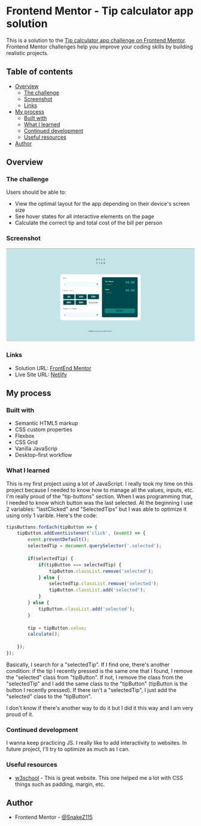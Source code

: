 # Frontend Mentor - Tip calculator app solution

This is a solution to the [Tip calculator app challenge on Frontend Mentor](https://www.frontendmentor.io/challenges/tip-calculator-app-ugJNGbJUX). Frontend Mentor challenges help you improve your coding skills by building realistic projects.

## Table of contents

- [Overview](#overview)
  - [The challenge](#the-challenge)
  - [Screenshot](#screenshot)
  - [Links](#links)
- [My process](#my-process)
  - [Built with](#built-with)
  - [What I learned](#what-i-learned)
  - [Continued development](#continued-development)
  - [Useful resources](#useful-resources)
- [Author](#author)

## Overview

### The challenge

Users should be able to:

- View the optimal layout for the app depending on their device's screen size
- See hover states for all interactive elements on the page
- Calculate the correct tip and total cost of the bill per person

### Screenshot

![](./screenshot.png)

### Links

- Solution URL: [FrontEnd Mentor](https://www.frontendmentor.io/solutions/tip-calculator-app-dRm3lJZSFf)
- Live Site URL: [Netlify](https://snazzy-hamster-c62238.netlify.app)

## My process

### Built with

- Semantic HTML5 markup
- CSS custom properties
- Flexbox
- CSS Grid
- Vanilla JavaScrip
- Desktop-first workflow

### What I learned

This is my first project using a lot of JavaScript. I really took my time on this project because I needed to know how to manage all the values, inputs, etc.
I'm really proud of the "tip-buttons" section. When I was programming that, I needed to know which button was the last selected. At the beginning I use 2 variables:
"lastClicked" and "SelectedTips" but I was able to optimize it using only 1 varible. Here's the code:

```js
tipsButtons.forEach(tipButton => {
    tipButton.addEventListener('click', (event) => {
        event.preventDefault();
        selectedTip = document.querySelector('.selected');

        if(selectedTip) {
            if(tipButton === selectedTip) {
                tipButton.classList.remove('selected');
            } else {
                selectedTip.classList.remove('selected');
                tipButton.classList.add('selected');
            }
        } else {
            tipButton.classList.add('selected');
        }

        tip = tipButton.value;
        calculate();
    
    });
});
```
Basically, I search for a "selectedTip". If I find one, there's another condition: if the tip I recently pressed is the same one that I found, I remove the "selected" class from "tipButton". If not, I remove the class from the "selectedTip" and I add the same class to the "tipButton" (tipButton is the button I recently pressed). If there isn't a "selectedTip", I just add the "selected" class to the "tipButton".

I don't know if there's another way to do it but I did it this way and I am very proud of it.

### Continued development

I wanna keep practicing JS. I really like to add interactivity to websites. In future project, I'll try to optimize as much as I can.

### Useful resources

- [w3school](https://www.w3schools.com) - This is great website. This one helped me a lot with CSS things such as padding, margin, etc.

## Author

- Frontend Mentor - [@SnakeZ115](https://www.frontendmentor.io/profile/SnakeZ115)

